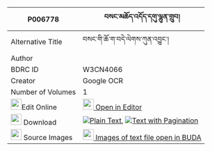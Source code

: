 |P006778|བསང་མཆོད་འདོད་དགུ་ལྷུན་གྲུབ། 
| --- | --- 
|Alternative Title |བསང་གི་ཆོ་ག་བདེ་ལེགས་ཀུན་འབྱུང་།
|Author | 
|BDRC ID | W3CN4066
|Creator | Google OCR
|Number of Volumes| 1
|<img width="25" src="https://img.icons8.com/color/25/000000/edit-property.png">Edit Online| [<img width="25" src="https://avatars.githubusercontent.com/u/45091458?s=200&v=4"> Open in Editor](http://editor.openpecha.org/P006778)
|<img width="25" src="https://img.icons8.com/fluent/48/000000/download-2.png"/>  Download | [![](https://img.icons8.com/color/20/000000/txt.png)Plain Text](https://github.com/Openpecha/P006778/releases/download/v1/sangcho_dogu_lhundrub_plain_P006778.zip), [![](https://img.icons8.com/color/20/000000/txt.png)Text with Pagination](https://github.com/Openpecha/P006778/releases/download/v1/sangcho_dogu_lhundrub_pages_P006778.zip)
|<img width="25" src="https://img.icons8.com/plasticine/100/000000/pictures-folder.png"/>  Source Images | [<img width="25" src="https://library.bdrc.io/icons/BUDA-small.svg"> Images of text file open in BUDA](https://library.bdrc.io/show/bdr:W3CN4066)